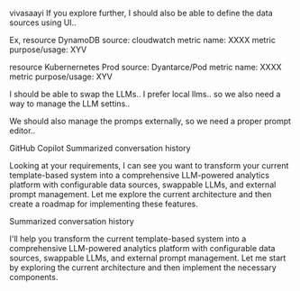 vivasaayi
If you explore further, I should also be able to define the data sources using UI..

Ex,
resource DynamoDB
source: cloudwatch
metric name: XXXX
metric purpose/usage: XYV

resource Kubernernetes Prod
source: Dyantarce/Pod
metric name: XXXX
metric purpose/usage: XYV

I should be able to swap the LLMs.. I prefer local llms.. so we also need a way to manage the LLM settins..

We should also manage the promps externally, so we need a proper prompt editor..

GitHub Copilot
Summarized conversation history

Looking at your requirements, I can see you want to transform your current template-based system into a comprehensive LLM-powered analytics platform with configurable data sources, swappable LLMs, and external prompt management. Let me explore the current architecture and then create a roadmap for implementing these features.

Summarized conversation history

I'll help you transform the current template-based system into a comprehensive LLM-powered analytics platform with configurable data sources, swappable LLMs, and external prompt management. Let me start by exploring the current architecture and then implement the necessary components.